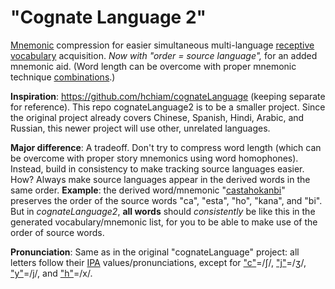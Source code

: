 # "Cognate Language 2"
[Mnemonic](https://www.google.ca/search?q=mnemonic) compression for easier simultaneous multi-language [receptive vocabulary](https://www.google.ca/search?q=receptive%20vocabulary) acquisition. *Now with "order = source language",* for an added mnemonic aid. (Word length can be overcome with proper mnemonic technique [combinations](https://www.fluentin3months.com/imagination-your-key-to-memorizing-hundreds-of-words-quickly/).)

**Inspiration**: https://github.com/hchiam/cognateLanguage (keeping separate for reference). This repo cognateLanguage2 is to be a smaller project. Since the original project already covers Chinese, Spanish, Hindi, Arabic, and Russian, this newer project will use other, unrelated languages.

**Major difference**: A tradeoff. Don't try to compress word length (which can be overcome with proper story mnemonics using word homophones). Instead, build in consistency to make tracking source languages easier. How? Always make source languages appear in the derived words in the same order. **Example**: the derived word/mnemonic "[castahokanbi](https://github.com/hchiam/cognateLanguage/blob/master/output_shortlist.txt#L2)" preserves the order of the source words "ca", "esta", "ho", "kana", and "bi". But in *cognateLanguage2*, **all words** should *consistently* be like this in the generated vocabulary/mnemonic list, for you to be able to make use of the order of source words.

**Pronunciation**: Same as in the original "cognateLanguage" project: all letters follow their [IPA](https://en.wikipedia.org/wiki/International_Phonetic_Alphabet) values/pronunciations, except for ["c"](https://upload.wikimedia.org/wikipedia/commons/c/cc/Voiceless_palato-alveolar_sibilant.ogg)=/ʃ/, ["j"](https://upload.wikimedia.org/wikipedia/commons/3/30/Voiced_palato-alveolar_sibilant.ogg)=/ʒ/, ["y"](https://upload.wikimedia.org/wikipedia/commons/e/e8/Palatal_approximant.ogg)=/j/, and ["h"](https://upload.wikimedia.org/wikipedia/commons/0/0f/Voiceless_velar_fricative.ogg)=/x/.
